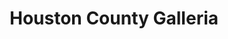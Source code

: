 ---
title: "Houston County Galleria"
url: /centerville/houston-county-galleria/
shop: Einkaufszentrum
---